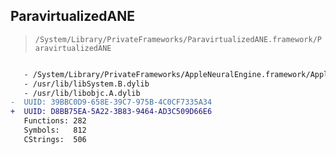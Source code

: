 ## ParavirtualizedANE

> `/System/Library/PrivateFrameworks/ParavirtualizedANE.framework/ParavirtualizedANE`

```diff

   - /System/Library/PrivateFrameworks/AppleNeuralEngine.framework/AppleNeuralEngine
   - /usr/lib/libSystem.B.dylib
   - /usr/lib/libobjc.A.dylib
-  UUID: 39BBC0D9-658E-39C7-975B-4C0CF7335A34
+  UUID: D8BB75EA-5A22-3B83-9464-AD3C509D66E6
   Functions: 282
   Symbols:   812
   CStrings:  506

```
